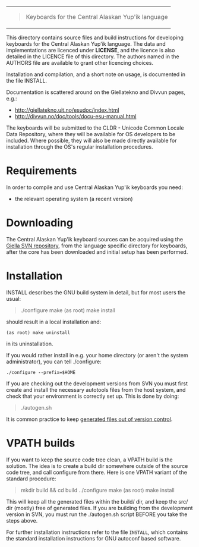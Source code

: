 <table>
<tbody>
<tr class="odd">
<td><blockquote>
<p>Keyboards for the Central Alaskan Yup'ik language</p>
</blockquote></td>
</tr>
</tbody>
</table>

This directory contains source files and build instructions for
developing keyboards for the Central Alaskan Yup'ik language. The data
and implementations are licenced under __LICENSE__, and the licence
is also detailed in the LICENCE file of this directory. The authors
named in the AUTHORS file are available to grant other licencing
choices.

Installation and compilation, and a short note on usage, is documented
in the file INSTALL.

Documentation is scattered around on the Giellatekno and Divvun pages,
e.g.:

-   <http://giellatekno.uit.no/esudoc/index.html>
-   <http://divvun.no/doc/tools/docu-esu-manual.html>

The keyboards will be submitted to the CLDR - Unicode Common Locale Data
Repository, where they will be available for OS developers to be
included. Where possible, they will also be made directly available for
installation through the OS's regular installation procedures.

# Requirements

In order to compile and use Central Alaskan Yup'ik keyboards you need:

-   the relevant operating system (a recent version)

# Downloading

The Central Alaskan Yup'ik keyboard sources can be acquired using the
[Giella SVN repository](http://divvun.no/doc/infra/anonymous-svn.html),
from the language specific directory for keyboards, after the core has
been downloaded and initial setup has been performed.

# Installation

INSTALL describes the GNU build system in detail, but for most users the
usual:

> ./configure make (as root) make install

should result in a local installation and:

    (as root) make uninstall

in its uninstallation.

If you would rather install in e.g. your home directory (or aren't the
system administrator), you can tell ./configure:

    ./configure --prefix=$HOME

If you are checking out the development versions from SVN you must first
create and install the necessary autotools files from the host system,
and check that your environment is correctly set up. This is done by
doing:

> ./autogen.sh

It is common practice to keep [generated files out of version
control](http://www.gnu.org/software/automake/manual/automake.html#CVS).

# VPATH builds

If you want to keep the source code tree clean, a VPATH build is the
solution. The idea is to create a build dir somewhere outside of the
source code tree, and call <span class="title-ref">configure</span> from
there. Here is one VPATH variant of the standard procedure:

> mkdir build && cd build ../configure make (as root) make install

This will keep all the generated files within the build/ dir, and keep
the src/ dir (mostly) free of generated files. If you are building from
the development version in SVN, you must run the ./autogen.sh script
BEFORE you take the steps above.

For further installation instructions refer to the file `INSTALL`, which
contains the standard installation instructions for GNU autoconf based
software.
